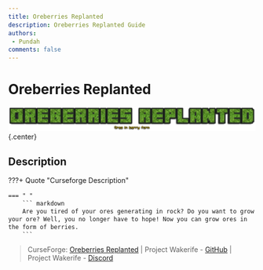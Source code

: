 ```yaml
---
title: Oreberries Replanted
description: Oreberries Replanted Guide
authors: 
 - Pundah
comments: false
---
```

# Oreberries Replanted
![](img/OreberriesReplanted.png){.center}
## Description
???+ Quote "Curseforge Description"

    === " "
        ``` markdown
        Are you tired of your ores generating in rock? Do you want to grow your ore? Well, you no longer have to hope! Now you can grow ores in the form of berries.
        ```

> CurseForge: [Oreberries Replanted](https://www.curseforge.com/minecraft/mc-mods/oreberries-replanted) | Project Wakerife - [GitHub](https://github.com/Pundah) | Project Wakerife - [Discord](https://discord.gg/M4HQTQ9g9f)